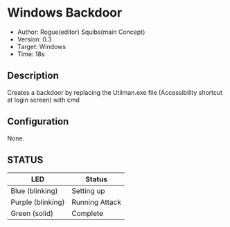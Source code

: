 # Windows Backdoor
* Author:	Rogue(editor) Squibs(main Concept)
* Version:	0.3
* Target:	Windows
* Time:		18s

## Description

Creates a backdoor by replacing the Utilman.exe file (Accessibility shortcut at login screen) with cmd

## Configuration

None.

## STATUS

| LED                | Status                                       |
| ------------------ | -------------------------------------------- |
| Blue (blinking)    | Setting up                                   |
| Purple (blinking)  | Running Attack		                        |
| Green  (solid)     | Complete							            |
